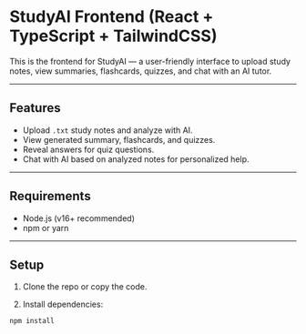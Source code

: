 # StudyAI Frontend (React + TypeScript + TailwindCSS)

This is the frontend for StudyAI — a user-friendly interface to upload study notes, view summaries, flashcards, quizzes, and chat with an AI tutor.

---

## Features

- Upload `.txt` study notes and analyze with AI.
- View generated summary, flashcards, and quizzes.
- Reveal answers for quiz questions.
- Chat with AI based on analyzed notes for personalized help.

---

## Requirements

- Node.js (v16+ recommended)
- npm or yarn

---

## Setup

1. Clone the repo or copy the code.

2. Install dependencies:

```bash
npm install
